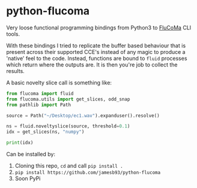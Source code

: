 # python-flucoma

Very loose functional programming bindings from Python3 to [FluCoMa](https://www.flucoma.org) CLI tools.

With these bindings I tried to replicate the buffer based behaviour that is present across their supported CCE's instead of any magic to produce a 'native' feel to the code.
Instead, functions are bound to `fluid` processes which return where the outputs are. It is then you're job to collect the results.

A basic novelty slice call is something like:

```python
from flucoma import fluid
from flucoma.utils import get_slices, odd_snap
from pathlib import Path

source = Path("~/Desktop/ec1.wav").expanduser().resolve()

ns = fluid.noveltyslice(source, threshold=0.1)
idx = get_slices(ns, "numpy")

print(idx)
```

Can be installed by:

1. Cloning this repo, `cd` and call `pip install .`
2. `pip install https://github.com/jamesb93/python-flucoma`
3. Soon PyPi


